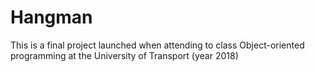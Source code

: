 # Hangman
This is a final project launched when attending to class Object-oriented programming at the University of Transport (year 2018)
